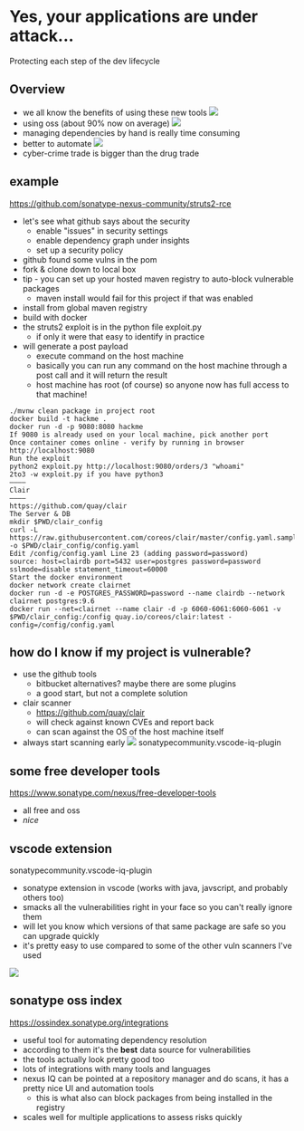 # Yes, your applications are under attack...
Protecting each step of the dev lifecycle
## Overview
* we all know the benefits of using these new tools
![](4.png)
* using oss (about 90% now on average)
![](5.png)
* managing dependencies by hand is really time consuming
* better to automate
![](6.png)
* cyber-crime trade is bigger than the drug trade

## example
https://github.com/sonatype-nexus-community/struts2-rce
* let's see what github says about the security
    * enable "issues" in security settings
    * enable dependency graph under insights
    * set up a security policy
* github found some vulns in the pom
* fork & clone down to local box
* tip - you can set up your hosted maven registry to auto-block vulnerable packages
    * maven install would fail for this project if that was enabled
* install from global maven registry
* build with docker
* the struts2 exploit is in the python file exploit.py
    * if only it were that easy to identify in practice
* will generate a post payload
    * execute command on the host machine
    * basically you can run any command on the host machine through a post call and it will return the result
    * host machine has root (of course) so anyone now has full access to that machine!
```
./mvnw clean package in project root 
docker build -t hackme . 
docker run -d -p 9080:8080 hackme 
If 9080 is already used on your local machine, pick another port 
Once container comes online - verify by running in browser http://localhost:9080 
Run the exploit 
python2 exploit.py http://localhost:9080/orders/3 "whoami" 
2to3 -w exploit.py if you have python3 
———— 
Clair 
————
https://github.com/quay/clair 
The Server & DB 
mkdir $PWD/clair_config 
curl -L https://raw.githubusercontent.com/coreos/clair/master/config.yaml.sample -o $PWD/clair_config/config.yaml 
Edit /config/config.yaml Line 23 (adding password=password) 
source: host=clairdb port=5432 user=postgres password=password sslmode=disable statement_timeout=60000 
Start the docker environment 
docker network create clairnet 
docker run -d -e POSTGRES_PASSWORD=password --name clairdb --network clairnet postgres:9.6 
docker run --net=clairnet --name clair -d -p 6060-6061:6060-6061 -v $PWD/clair_config:/config quay.io/coreos/clair:latest -config=/config/config.yaml 
```
## how do I know if my project is vulnerable?
* use the github tools
    * bitbucket alternatives? maybe there are some plugins
    * a good start, but not a complete solution
* clair scanner
    * https://github.com/quay/clair
    * will check against known CVEs and report back
    * can scan against the OS of the host machine itself
* always start scanning early
![](7.png)
sonatypecommunity.vscode-iq-plugin

## some free developer tools
https://www.sonatype.com/nexus/free-developer-tools
* all free and oss
* _nice_

## vscode extension
sonatypecommunity.vscode-iq-plugin
* sonatype extension in vscode (works with java, javscript, and probably others too)
* smacks all the vulnerabilities right in your face so you can't really ignore them
* will let you know which versions of that same package are safe so you can upgrade quickly
* it's pretty easy to use compared to some of the other vuln scanners I've used

![](9.png)

## sonatype oss index
https://ossindex.sonatype.org/integrations
* useful tool for automating dependency resolution
* according to them it's the **best** data source for vulnerabilities
* the tools actually look pretty good too
* lots of integrations with many tools and languages
* nexus IQ can be pointed at a repository manager and do scans, it has a pretty nice UI and automation tools
    * this is what also can block packages from being installed in the registry
* scales well for multiple applications to assess risks quickly